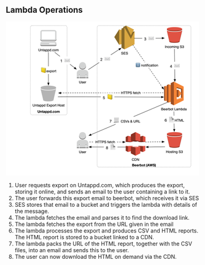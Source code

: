 ## Lambda Operations

![Beerbot Lambda Workflow](docs/images/lambda-workflow.png)

1) User requests export on Untappd.com, which produces the export, storing it online, and sends an email to the user containing a link to it.
1) The user forwards this export email to beerbot, which receives it via SES
1) SES stores that email to a bucket and triggers the lambda with details of the message.
1) The lambda fetches the email and parses it to find the download link.
1) The lambda fetches the export from the URL given in the email
1) The lambda processes the export and produces CSV and HTML reports. The HTML report is stored to a bucket linked to a CDN.
1) The lambda packs the URL of the HTML report, together with the CSV files, into an email and sends this to the user.
1) The user can now download the HTML on demand via the CDN.